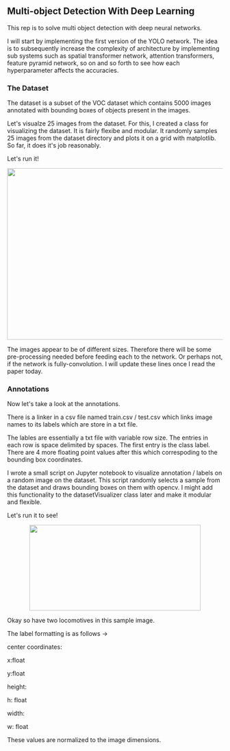 ## Multi-object Detection With Deep Learning 

This rep is to solve multi object detection with deep neural networks.

I will start by implementing the first version of the YOLO network. The idea is to subsequently increase the complexity of architecture by implementing sub systems such as spatial transformer network, attention transformers, feature pyramid network, so on and so forth to see how each hyperparameter affects the accuracies. 

### The Dataset

The dataset is a subset of the VOC dataset which contains 5000 images annotated with bounding boxes of objects present in the images.

Let's visualze 25 images from the dataset. For this, I created a class for visualizing the dataset. It is fairly flexibe and modular. It randomly samples 25 images from the dataset directory and plots it on a grid with matplotlib. So far, it does it's job reasonably. 

Let's run it!

<p style="text-align:centre"><img src="https://raw.githubusercontent.com/deveshdatwani/yolo/main/assets/datasetVisualizer.png" height=400, width=800></p>

The images appear to be of different sizes. Therefore there will be some pre-processing needed before feeding each to the network. Or perhaps not, if the network is fully-convolution. I will update these lines once I read the paper today. 


### Annotations

Now let's take a look at the annotations. 

There is a linker in a csv file named train.csv / test.csv which links image names to its labels which are store in a txt file. 

The lables are essentially a txt file with variable row size. The entries in each row is space delimited by spaces. The first entry is the class label. There are 4 more floating point values after this which correspoding to the bounding box coordinates. 

I wrote a small script on Jupyter notebook to visualize annotation / labels on a random image on the dataset. This script randomly selects a sample from the dataset and draws bounding boxes on them with opencv. I might add this functionality to the datasetVisualizer class later and make it modular and flexible.

Let's run it to see! 

<div style="text-align:center; margin:auto"><img src="https://raw.githubusercontent.com/deveshdatwani/yolo/main/assets/labels.png" height=200, width=400></div>

Okay so have two locomotives in this sample image.

The label formatting is as follows -> 

center coordinates: 

x:float 

y:float

height:

h: float

width: 

w: float

These values are normalized to the image dimensions. 